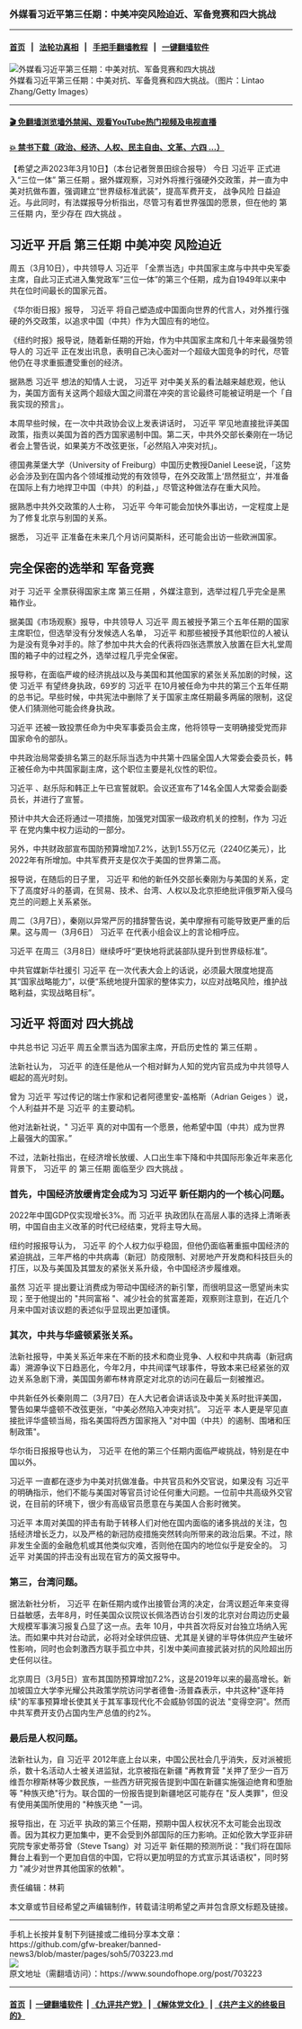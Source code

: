 ### 外媒看习近平第三任期：中美冲突风险迫近、军备竞赛和四大挑战
------------------------

#### [首页](https://github.com/gfw-breaker/banned-news3/blob/master/README.md) &nbsp;&nbsp;|&nbsp;&nbsp; [法轮功真相](https://github.com/begood0513/basic/blob/master/README.md)  &nbsp;&nbsp;|&nbsp;&nbsp; [手把手翻墙教程](https://github.com/gfw-breaker/guides/wiki)  &nbsp;&nbsp;|&nbsp;&nbsp; [一键翻墙软件](https://github.com/gfw-breaker/nogfw/blob/master/README.md)  



<div><img alt="外媒看习近平第三任期：中美对抗、军备竞赛和四大挑战" src="https://img.soundofhope.org/2023-03/gettyimages-1471369437-1678478044759.jpg"/>
<br/><figcaption class="caption">
 外媒看习近平第三任期：中美对抗、军备竞赛和四大挑战。（图片：Lintao Zhang/Getty Images）
</figcaption></div><hr/>

#### [ 🎬  免翻墙浏览墙外禁闻、观看YouTube热门视频及电视直播](https://github.com/gfw-breaker/HelloWorld)

#### [ 💥  禁书下载（政治、经济、人权、民主自由、文革、六四 ...）](https://github.com/gfw-breaker/books/blob/master/README.md)

<div><div class="Content__Wrapper sc-1bvya0-0 elmmKw article_body" data-checkusr="" itemprop="articleBody">
 <div id="post_place_1">
 </div>
 <p class="meta-top">
  <span class="meta">
   【希望之声2023年3月10日】（本台记者贺景田综合报导）
  </span>
  今日
  <ok href="/term/1063">
   习近平
  </ok>
  正式进入“三位一体”
  <ok href="/term/704512">
   第三任期
  </ok>
  。据外媒观察，习对外将推行强硬外交政策，并一直为中美对抗做布置，强调建立“世界级标准武装”，提高军费开支，
  <ok href="/term/401644">
   战争风险
  </ok>
  日益迫近。与此同时，有法媒报导分析指出，尽管习有着世界强国的愿景，但在他的
  <ok href="/term/704512">
   第三任期
  </ok>
  内，至少存在
  <ok href="/term/51432">
   四大挑战
  </ok>
  。
 </p>
 <h2>
  <strong>
   <ok href="/term/1063">
    习近平
   </ok>
   开启
   <ok href="/term/704512">
    第三任期
   </ok>
   <ok href="/term/20337">
    中美冲突
   </ok>
   风险迫近
  </strong>
 </h2>
 <p>
  周五（3月10日），中共领导人
  <ok href="/term/1063">
   习近平
  </ok>
  「全票当选」中共国家主席与中共中央军委主席，自此习正式进入集党政军“三位一体”的第三个任期，成为自1949年以来中共在位时间最长的国家元首。
 </p>
 <p>
  《华尔街日报》报导，
  <ok href="/term/1063">
   习近平
  </ok>
  将自己塑造成中国面向世界的代言人，对外推行强硬的外交政策，以追求中国（中共）作为大国应有的地位。
 </p>
 <p>
  《纽约时报》报导说，随着新任期的开始，作为中共国家主席和几十年来最强势领导人的
  <ok href="/term/1063">
   习近平
  </ok>
  正在发出讯息，表明自己决心面对一个超级大国竞争的时代，尽管他仍在寻求重振遭受重创的经济。
 </p>
 <p>
  据熟悉
  <ok href="/term/1063">
   习近平
  </ok>
  想法的知情人士说，
  <ok href="/term/1063">
   习近平
  </ok>
  对中美关系的看法越来越悲观，他认为，美国方面有关这两个超级大国之间潜在冲突的言论最终可能被证明是一个「自我实现的预言」。
 </p>
 <p>
  本周早些时候，在一次中共政协会议上发表讲话时，
  <ok href="/term/1063">
   习近平
  </ok>
  罕见地直接批评美国政策，指责以美国为首的西方国家遏制中国。第二天，中共外交部长秦刚在一场记者会上警告说，如果美方不改弦更张，「必然陷入冲突对抗」。
 </p>
 <p>
  德国弗莱堡大学（University of Freiburg）中国历史教授Daniel Leese说，「这势必会涉及到在国内各个领域推动党的有效领导，在外交政策上‘昂然挺立’，并准备在国际上有力地捍卫中国（中共）的利益，」尽管这种做法存在重大风险。
 </p>
 <p>
  据熟悉中共外交政策的人士称，
  <ok href="/term/1063">
   习近平
  </ok>
  今年可能会加快外事出访，一定程度上是为了修复北京与别国的关系。
 </p>
 <p>
  据悉，
  <ok href="/term/1063">
   习近平
  </ok>
  正准备在未来几个月访问莫斯科，还可能会出访一些欧洲国家。
 </p>
 <h2>
  <strong>
   完全保密的选举和
   <ok href="/term/21455">
    军备竞赛
   </ok>
  </strong>
 </h2>
 <p>
  对于
  <ok href="/term/1063">
   习近平
  </ok>
  全票获得国家主席
  <ok href="/term/704512">
   第三任期
  </ok>
  ，外媒注意到，选举过程几乎完全是黑箱作业。
 </p>
 <p>
  据美国《市场观察》报导，中共领导人
  <ok href="/term/1063">
   习近平
  </ok>
  周五被授予第三个五年任期的国家主席职位，但选举没有分发候选人名单，
  <ok href="/term/1063">
   习近平
  </ok>
  和那些被授予其他职位的人被认为是没有竞争对手的。除了参加中共大会的代表将四张选票放入放置在巨大礼堂周围的箱子中的过程之外，选举过程几乎完全保密。
 </p>
 <p>
  报导称，在面临严峻的经济挑战以及与美国和其他国家的紧张关系加剧的时候，这使
  <ok href="/term/1063">
   习近平
  </ok>
  有望终身执政，69岁的
  <ok href="/term/1063">
   习近平
  </ok>
  在10月被任命为中共的第三个五年任期的总书记。早些时候，中共宪法中删除了关于国家主席任期最多两届的限制，这促使人们猜测他可能会终身执政。
 </p>
 <p>
  <ok href="/term/1063">
   习近平
  </ok>
  还被一致投票任命为中央军事委员会主席，他将领导一支明确接受党而非国家命令的部队。
 </p>
 <p>
  中共政治局常委排名第三的赵乐际当选为中共第十四届全国人大常委会委员长，韩正被任命为中共国家副主席，这个职位主要是礼仪性的职位。
 </p>
 <p>
  <ok href="/term/1063">
   习近平
  </ok>
  、赵乐际和韩正上午已宣誓就职。会议还宣布了14名全国人大常委会副委员长，并进行了宣誓。
 </p>
 <p>
  预计中共大会还将通过一项措施，加强党对国家一级政府机关的控制，作为
  <ok href="/term/1063">
   习近平
  </ok>
  在党内集中权力运动的一部分。
 </p>
 <p>
  另外，中共财政部宣布国防预算增加7.2%，达到1.55万亿元（2240亿美元），比2022年有所增加。中共军费开支是仅次于美国的世界第二高。
 </p>
 <p>
  报导说，在随后的日子里，
  <ok href="/term/1063">
   习近平
  </ok>
  和他的新任外交部长秦刚为与美国的关系，定下了高度好斗的基调，在贸易、技术、台湾、人权以及北京拒绝批评俄罗斯入侵乌克兰的问题上关系紧张。
 </p>
 <p>
  周二（3月7日），秦刚以异常严厉的措辞警告说，美中摩擦有可能导致更严重的后果。这与周一（3月6日）
  <ok href="/term/1063">
   习近平
  </ok>
  在代表小组会议上的言论相呼应。
 </p>
 <p>
  <ok href="/term/1063">
   习近平
  </ok>
  在周三（3月8日）继续呼吁“更快地将武装部队提升到世界级标准”。
 </p>
 <p>
  中共官媒新华社援引
  <ok href="/term/1063">
   习近平
  </ok>
  在一次代表大会上的话说，必须最大限度地提高其“国家战略能力”，以便“系统地提升国家的整体实力，以应对战略风险，维护战略利益，实现战略目标”。
 </p>
 <h2>
  <strong>
   <ok href="/term/1063">
    习近平
   </ok>
   将面对
   <ok href="/term/51432">
    四大挑战
   </ok>
  </strong>
 </h2>
 <p>
  中共总书记
  <ok href="/term/1063">
   习近平
  </ok>
  周五全票当选为国家主席，开启历史性的
  <ok href="/term/704512">
   第三任期
  </ok>
  。
 </p>
 <p>
  法新社认为，
  <ok href="/term/1063">
   习近平
  </ok>
  的连任是他从一个相对鲜为人知的党内官员成为中共领导人崛起的高光时刻。
 </p>
 <p>
  曾为
  <ok href="/term/1063">
   习近平
  </ok>
  写过传记的瑞士作家和记者阿德里安-盖格斯（Adrian Geiges ）说，个人利益并不是
  <ok href="/term/1063">
   习近平
  </ok>
  的主要动机。
 </p>
 <p>
  他对法新社说，"
  <ok href="/term/1063">
   习近平
  </ok>
  真的对中国有一个愿景，他希望中国（中共）成为世界上最强大的国家。”
 </p>
 <p>
  不过，法新社指出，在经济增长放缓、人口出生率下降和中共国际形象近年来恶化背景下，
  <ok href="/term/1063">
   习近平
  </ok>
  的
  <ok href="/term/704512">
   第三任期
  </ok>
  面临至少
  <ok href="/term/51432">
   四大挑战
  </ok>
  。
 </p>
 <h3>
  <strong>
   首先，中国经济放缓肯定会成为习
   <ok href="/term/1063">
    习近平
   </ok>
   新任期内的一个核心问题。
  </strong>
 </h3>
 <p>
  2022年中国GDP仅实现增长3%。而
  <ok href="/term/1063">
   习近平
  </ok>
  执政团队在高层人事的选择上清晰表明，中国自由主义改革的时代已经结束，党将主导大局。
 </p>
 <p>
  纽约时报报导认为，
  <ok href="/term/1063">
   习近平
  </ok>
  的个人权力似乎稳固，但他仍面临著重振中国经济的紧迫挑战，三年严格的中共病毒（新冠）防疫限制、对房地产开发商和科技巨头的打压，以及与美国及其盟友的紧张关系升级，令中国经济步履维艰。
 </p>
 <p>
  虽然
  <ok href="/term/1063">
   习近平
  </ok>
  提出要让消费成为带动中国经济的新引擎，而很明显这一愿望尚未实现；至于他提出的 "共同富裕 "、减少社会的贫富差距，观察则注意到，在近几个月来中国对该议题的表述似乎显现出更加谨慎。
 </p>
 <h3>
  <strong>
   其次，中共与华盛顿紧张关系。
  </strong>
 </h3>
 <p>
  法新社报导，中美关系近年来在不断的技术和商业竞争、人权和中共病毒（新冠病毒）溯源争议下日趋恶化，今年2月，中共间谍气球事件，导致本来已经紧张的双边关系急剧下滑，美国国务卿布林肯原定对北京的访问在最后一刻被推迟。
 </p>
 <p>
  中共新任外长秦刚周二（3月7日）在人大记者会讲话谈及中美关系时批评美国，警告如果华盛顿不改弦更张，“中美必然陷入冲突对抗”。
  <ok href="/term/1063">
   习近平
  </ok>
  本人更是罕见直接批评华盛顿当局，指名美国将西方国家拖入 "对中国（中共）的遏制、围堵和压制政策"。
 </p>
 <p>
  华尔街日报报导也认为，
  <ok href="/term/1063">
   习近平
  </ok>
  在他的第三个任期内面临严峻挑战，特别是在中国以外。
 </p>
 <p>
  <ok href="/term/1063">
   习近平
  </ok>
  一直都在逐步为中美对抗做准备。中共官员和外交官说，如果没有
  <ok href="/term/1063">
   习近平
  </ok>
  的明确指示，他们不能与美国对等官员讨论任何重大问题。一位前中共高级外交官说，在目前的环境下，很少有高级官员愿意在与美国人合影时微笑。
 </p>
 <p>
  <ok href="/term/1063">
   习近平
  </ok>
  本周对美国的抨击有助于转移人们对他在国内面临的诸多挑战的关注，包括经济增长乏力，以及严格的新冠防疫措施突然转向所带来的政治后果。不过，除非发生全面的金融危机或其他类似灾难，否则他在国内的地位似乎是安全的。
  <ok href="/term/1063">
   习近平
  </ok>
  对美国的抨击没有出现在官方的英文报导中。
 </p>
 <h3>
  <strong>
   第三，台湾问题。
  </strong>
 </h3>
 <p>
  据法新社分析，
  <ok href="/term/1063">
   习近平
  </ok>
  在新任期内或作出接管台湾的决定，台湾议题近年来变得日益敏感，去年8月，时任美国众议院议长佩洛西访台引发的北京对台周边历史最大规模军事演习报复凸显了这一点。去年 10月，中共首次将反对台独立场纳入宪法。而如果中共对台动武，必将对全球供应链、尤其是关键的半导体供应产生破坏性影响，同时也会刺激西方联手孤立中共，引发中美间直接武装对抗的风险超出历史任何以往。
 </p>
 <p>
  北京周日（3月5日）宣布其国防预算增加7.2%，这是2019年以来的最高增长。新加坡国立大学李光耀公共政策学院访问学者德鲁-汤普森表示，中共这种"逐年持续"的军事预算增长使其关于其军事现代化不会威胁邻国的说法 "变得空洞"。然而中共军费开支仍占国内生产总值的约2%。
 </p>
 <h3>
  <strong>
   最后是人权问题。
  </strong>
 </h3>
 <p>
  法新社认为，自
  <ok href="/term/1063">
   习近平
  </ok>
  2012年底上台以来，中国公民社会几乎消失，反对派被扼杀，数十名活动人士被关进监狱，北京被指在新疆 "再教育营 "关押了至少一百万维吾尔穆斯林等少数民族，一些西方研究报告提到中国在新疆实施强迫绝育和堕胎等 "种族灭绝"行为。联合国的一份报告提到新疆地区可能存在 "反人类罪"，但没有使用美国所使用的 "种族灭绝 "一词。
 </p>
 <p>
  报导指出，在
  <ok href="/term/1063">
   习近平
  </ok>
  执政的第三个任期，预期中国人权状况不太可能会出现改善。因为其权力更加集中，更不会受到外部国际的压力影响。正如伦敦大学亚非研究院专家史蒂芬曾（Steve Tsang）对
  <ok href="/term/1063">
   习近平
  </ok>
  新任期的预测所说："我们将在国际舞台上看到一个更加自信的中国，它将以更加明显的方式宣示其话语权"，同时努力 "减少对世界其他国家的依赖"。
 </p>
 <p class="meta-btm">
  责任编辑：林莉
 </p>
 <p class="meta-btm">
  本文章或节目经希望之声编辑制作，转载请注明希望之声并包含原文标题及链接。
 </p>
</div>
</div>
<hr/>
手机上长按并复制下列链接或二维码分享本文章：<br/>
https://github.com/gfw-breaker/banned-news3/blob/master/pages/soh5/703223.md <br/>
<a href='https://github.com/gfw-breaker/banned-news3/blob/master/pages/soh5/703223.md'><img src='https://github.com/gfw-breaker/banned-news3/blob/master/pages/soh5/703223.md.png'/></a> <br/>
原文地址（需翻墙访问）：https://www.soundofhope.org/post/703223


------------------------
#### [首页](https://github.com/gfw-breaker/banned-news3/blob/master/README.md) &nbsp;|&nbsp; [一键翻墙软件](https://github.com/gfw-breaker/nogfw/blob/master/README.md) &nbsp;| [《九评共产党》](https://github.com/gfw-breaker/9ping.md/blob/master/README.md#九评之一评共产党是什么) | [《解体党文化》](https://github.com/gfw-breaker/jtdwh.md/blob/master/README.md) | [《共产主义的终极目的》](https://github.com/gfw-breaker/gczydzjmd.md/blob/master/README.md)


<img src='http://gfw-breaker.win/banned-news3/pages/soh5/703223.md' width='0px' height='0px'/>
